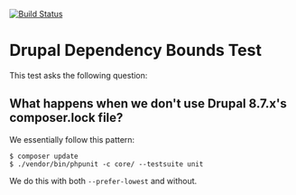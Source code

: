 [![Build Status](https://travis-ci.org/paul-m/drupal_dependency_bounds_test.svg?branch=master)](https://travis-ci.org/paul-m/drupal_dependency_bounds_test)


Drupal Dependency Bounds Test
=============================

This test asks the following question:

What happens when we don't use Drupal 8.7.x's composer.lock file?
-----------------------------------------------------------------

We essentially follow this pattern:

    $ composer update
    $ ./vendor/bin/phpunit -c core/ --testsuite unit

We do this with both `--prefer-lowest` and without.
